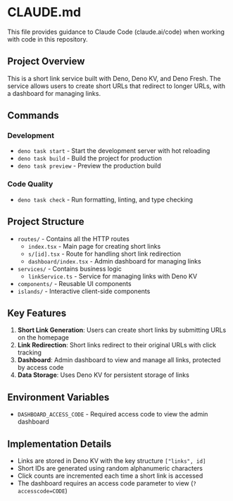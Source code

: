 # CLAUDE.md

This file provides guidance to Claude Code (claude.ai/code) when working with code in this repository.

## Project Overview

This is a short link service built with Deno, Deno KV, and Deno Fresh. The service allows users to create short URLs that redirect to longer URLs, with a dashboard for managing links.

## Commands

### Development
- `deno task start` - Start the development server with hot reloading
- `deno task build` - Build the project for production
- `deno task preview` - Preview the production build

### Code Quality
- `deno task check` - Run formatting, linting, and type checking

## Project Structure

- `routes/` - Contains all the HTTP routes
  - `index.tsx` - Main page for creating short links
  - `s/[id].tsx` - Route for handling short link redirection
  - `dashboard/index.tsx` - Admin dashboard for managing links
- `services/` - Contains business logic
  - `linkService.ts` - Service for managing links with Deno KV
- `components/` - Reusable UI components
- `islands/` - Interactive client-side components

## Key Features

1. **Short Link Generation**: Users can create short links by submitting URLs on the homepage
2. **Link Redirection**: Short links redirect to their original URLs with click tracking
3. **Dashboard**: Admin dashboard to view and manage all links, protected by access code
4. **Data Storage**: Uses Deno KV for persistent storage of links

## Environment Variables

- `DASHBOARD_ACCESS_CODE` - Required access code to view the admin dashboard

## Implementation Details

- Links are stored in Deno KV with the key structure `["links", id]`
- Short IDs are generated using random alphanumeric characters
- Click counts are incremented each time a short link is accessed
- The dashboard requires an access code parameter to view (`?accesscode=CODE`)